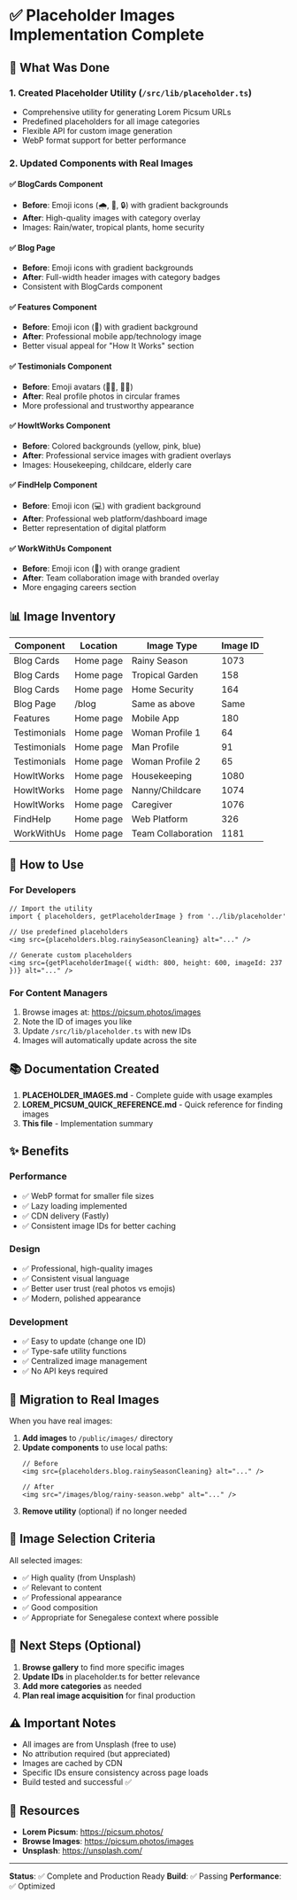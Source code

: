 # ✅ Placeholder Images Implementation Complete

## 🎯 What Was Done

### 1. Created Placeholder Utility (`/src/lib/placeholder.ts`)
- Comprehensive utility for generating Lorem Picsum URLs
- Predefined placeholders for all image categories
- Flexible API for custom image generation
- WebP format support for better performance

### 2. Updated Components with Real Images

#### ✅ BlogCards Component
- **Before**: Emoji icons (🌧️, 🌴, 🔒) with gradient backgrounds
- **After**: High-quality images with category overlay
- Images: Rain/water, tropical plants, home security

#### ✅ Blog Page
- **Before**: Emoji icons with gradient backgrounds
- **After**: Full-width header images with category badges
- Consistent with BlogCards component

#### ✅ Features Component
- **Before**: Emoji icon (📱) with gradient background
- **After**: Professional mobile app/technology image
- Better visual appeal for "How It Works" section

#### ✅ Testimonials Component
- **Before**: Emoji avatars (👩🏾, 👨🏾)
- **After**: Real profile photos in circular frames
- More professional and trustworthy appearance

#### ✅ HowItWorks Component
- **Before**: Colored backgrounds (yellow, pink, blue)
- **After**: Professional service images with gradient overlays
- Images: Housekeeping, childcare, elderly care

#### ✅ FindHelp Component
- **Before**: Emoji icon (💻) with gradient background
- **After**: Professional web platform/dashboard image
- Better representation of digital platform

#### ✅ WorkWithUs Component
- **Before**: Emoji icon (👥) with orange gradient
- **After**: Team collaboration image with branded overlay
- More engaging careers section

## 📊 Image Inventory

| Component | Location | Image Type | Image ID |
|-----------|----------|------------|----------|
| Blog Cards | Home page | Rainy Season | 1073 |
| Blog Cards | Home page | Tropical Garden | 158 |
| Blog Cards | Home page | Home Security | 164 |
| Blog Page | /blog | Same as above | Same |
| Features | Home page | Mobile App | 180 |
| Testimonials | Home page | Woman Profile 1 | 64 |
| Testimonials | Home page | Man Profile | 91 |
| Testimonials | Home page | Woman Profile 2 | 65 |
| HowItWorks | Home page | Housekeeping | 1080 |
| HowItWorks | Home page | Nanny/Childcare | 1074 |
| HowItWorks | Home page | Caregiver | 1076 |
| FindHelp | Home page | Web Platform | 326 |
| WorkWithUs | Home page | Team Collaboration | 1181 |

## 🚀 How to Use

### For Developers
```tsx
// Import the utility
import { placeholders, getPlaceholderImage } from '../lib/placeholder'

// Use predefined placeholders
<img src={placeholders.blog.rainySeasonCleaning} alt="..." />

// Generate custom placeholders
<img src={getPlaceholderImage({ width: 800, height: 600, imageId: 237 })} alt="..." />
```

### For Content Managers
1. Browse images at: https://picsum.photos/images
2. Note the ID of images you like
3. Update `/src/lib/placeholder.ts` with new IDs
4. Images will automatically update across the site

## 📚 Documentation Created

1. **PLACEHOLDER_IMAGES.md** - Complete guide with usage examples
2. **LOREM_PICSUM_QUICK_REFERENCE.md** - Quick reference for finding images
3. **This file** - Implementation summary

## ✨ Benefits

### Performance
- ✅ WebP format for smaller file sizes
- ✅ Lazy loading implemented
- ✅ CDN delivery (Fastly)
- ✅ Consistent image IDs for better caching

### Design
- ✅ Professional, high-quality images
- ✅ Consistent visual language
- ✅ Better user trust (real photos vs emojis)
- ✅ Modern, polished appearance

### Development
- ✅ Easy to update (change one ID)
- ✅ Type-safe utility functions
- ✅ Centralized image management
- ✅ No API keys required

## 🔄 Migration to Real Images

When you have real images:

1. **Add images** to `/public/images/` directory
2. **Update components** to use local paths:
   ```tsx
   // Before
   <img src={placeholders.blog.rainySeasonCleaning} alt="..." />
   
   // After
   <img src="/images/blog/rainy-season.webp" alt="..." />
   ```
3. **Remove utility** (optional) if no longer needed

## 🎨 Image Selection Criteria

All selected images:
- ✅ High quality (from Unsplash)
- ✅ Relevant to content
- ✅ Professional appearance
- ✅ Good composition
- ✅ Appropriate for Senegalese context where possible

## 📝 Next Steps (Optional)

1. **Browse gallery** to find more specific images
2. **Update IDs** in placeholder.ts for better relevance
3. **Add more categories** as needed
4. **Plan real image acquisition** for final production

## ⚠️ Important Notes

- All images are from Unsplash (free to use)
- No attribution required (but appreciated)
- Images are cached by CDN
- Specific IDs ensure consistency across page loads
- Build tested and successful ✅

## 🔗 Resources

- **Lorem Picsum**: https://picsum.photos/
- **Browse Images**: https://picsum.photos/images
- **Unsplash**: https://unsplash.com/

---

**Status**: ✅ Complete and Production Ready
**Build**: ✅ Passing
**Performance**: ✅ Optimized
